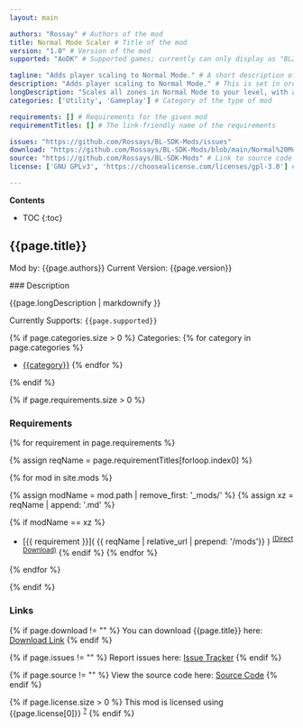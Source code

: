 ```yaml
---
layout: main

authors: "Rossay" # Authors of the mod
title: Normal Mode Scaler # Title of the mod
version: "1.0" # Version of the mod
supported: "AoDK" # Supported games; currently can only display as "BL2", "BL2 + TPS", or "TPS"

tagline: "Adds player scaling to Normal Mode." # A short description of the mod itself.
description: "Adds player scaling to Normal Mode." # This is set in order to keep the SEO proper
longDescription: "Scales all zones in Normal Mode to your level, with a level cap of 17." # Description of what the mod can do
categories: ['Utility', 'Gameplay'] # Category of the type of mod

requirements: [] # Requirements for the given mod
requirementTitles: [] # The link-friendly name of the requirements

issues: "https://github.com/Rossays/BL-SDK-Mods/issues"
download: "https://github.com/Rossays/BL-SDK-Mods/blob/main/Normal%20Mode%20Scaler/Normal%20Mode%20Scaler.zip"
source: "https://github.com/Rossays/BL-SDK-Mods" # Link to source code
license: ['GNU GPLv3', 'https://choosealicense.com/licenses/gpl-3.0'] # License name, link about the license from https://choosealicense.com/

---
```

**Contents**
* TOC
{:toc}

## {{page.title}}

Mod by: {{page.authors}}
Current Version: {{page.version}}

<p></p>
### Description

{{page.longDescription | markdownify }}

Currently Supports: `{{page.supported}}`

{% if page.categories.size > 0 %}
Categories:
{% for category in page.categories %}
  * [{{category}}](/types/{{category}})
{% endfor %}
<p></p>
{% endif %}

{% if page.requirements.size > 0 %}
### Requirements

{% for requirement in page.requirements %}

{% assign reqName = page.requirementTitles[forloop.index0] %}

{% for mod in site.mods %}

{% assign modName = mod.path | remove_first: '_mods/' %}
{% assign xz = reqName | append: '.md' %}

{% if modName == xz %}
* [{{ requirement }}]( {{ reqName | relative_url | prepend: '/mods'}} ) <sup>[(Direct Download)]({{mod.download}})</sup>
{% endif %}
{% endfor %}

{% endfor %}
<p></p>
{% endif %}

### Links

{% if page.download != "" %}
You can download {{page.title}} here: [Download Link]({{page.download}})
{% endif %}

{% if page.issues != "" %}
Report issues here: [Issue Tracker]({{page.issues}})
{% endif %}

{% if page.source != "" %}
View the source code here: [Source Code]({{page.source}})
{% endif %}

{% if page.license.size > 0 %}
This mod is licensed using {{page.license[0]}} <sup>[?]({{page.license[1]}})</sup>
{% endif %}
